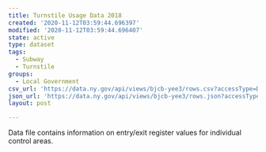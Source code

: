 ```yaml
---
title: Turnstile Usage Data 2018
created: '2020-11-12T03:59:44.696397'
modified: '2020-11-12T03:59:44.696407'
state: active
type: dataset
tags:
  - Subway
  - Turnstile
groups:
  - Local Government
csv_url: 'https://data.ny.gov/api/views/bjcb-yee3/rows.csv?accessType=DOWNLOAD'
json_url: 'https://data.ny.gov/api/views/bjcb-yee3/rows.json?accessType=DOWNLOAD'
layout: post

---
```

Data file contains information on entry/exit register values for individual control areas.

